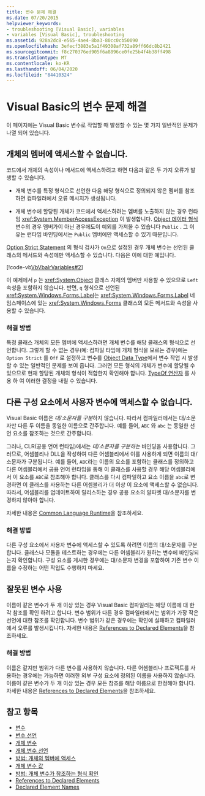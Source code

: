 ```yaml
---
title: 변수 문제 해결
ms.date: 07/20/2015
helpviewer_keywords:
- troubleshooting [Visual Basic], variables
- variables [Visual Basic], troubleshooting
ms.assetid: 928a2dc8-e565-4ae4-8ba3-80cc0cb50090
ms.openlocfilehash: 3efecf3883e5a1f49308af732a89ff66dc8b2421
ms.sourcegitcommit: f8c270376ed905f6a8896ce0fe25b4f4b38ff498
ms.translationtype: MT
ms.contentlocale: ko-KR
ms.lasthandoff: 06/04/2020
ms.locfileid: "84410324"
---
```

# <a name="troubleshooting-variables-in-visual-basic"></a>Visual Basic의 변수 문제 해결
이 페이지에는 Visual Basic 변수로 작업할 때 발생할 수 있는 몇 가지 일반적인 문제가 나열 되어 있습니다.  
  
## <a name="unable-to-access-members-of-an-object"></a>개체의 멤버에 액세스할 수 없습니다.  
 코드에서 개체의 속성이나 메서드에 액세스하려고 하면 다음과 같은 두 가지 오류가 발생할 수 있습니다.  
  
- 개체 변수를 특정 형식으로 선언한 다음 해당 형식으로 정의되지 않은 멤버를 참조하면 컴파일러에서 오류 메시지가 생성됩니다.  
  
- 개체 변수에 할당된 개체가 코드에서 액세스하려는 멤버를 노출하지 않는 경우 런타임 <xref:System.MemberAccessException> 이 발생합니다. [Object 데이터 형식](../../../language-reference/data-types/object-data-type.md)변수의 경우 멤버가이 아닌 경우에도이 예외를 가져올 수 있습니다 `Public` . 그 이유는 런타임 바인딩에서는 `Public` 멤버에만 액세스할 수 있기 때문입니다.  
  
 [Option Strict Statement](../../../language-reference/statements/option-strict-statement.md) 의 형식 검사가 `On`으로 설정된 경우 개체 변수는 선언된 클래스의 메서드와 속성에만 액세스할 수 있습니다. 다음은 이에 대한 예입니다.  

 [!code-vb[VbVbalrVariables#2](~/samples/snippets/visualbasic/VS_Snippets_VBCSharp/VbVbalrVariables/VB/Class1.vb#2)]  
  
 이 예제에서 `p` 는 <xref:System.Object> 클래스 자체의 멤버만 사용할 수 있으므로 `Left` 속성을 포함하지 않습니다. 반면, `q` 형식으로 선언된 <xref:System.Windows.Forms.Label>는 <xref:System.Windows.Forms.Label> 네임스페이스에 있는 <xref:System.Windows.Forms> 클래스의 모든 메서드와 속성을 사용할 수 있습니다.  
  
### <a name="correct-approach"></a>해결 방법  
 특정 클래스 개체의 모든 멤버에 액세스하려면 개체 변수를 해당 클래스의 형식으로 선언합니다. 그렇게 할 수 없는 경우(예: 컴파일 타임에 개체 형식을 모르는 경우)에는 `Option Strict` 를 `Off` 로 설정하고 변수를 [Object Data Type](../../../language-reference/data-types/object-data-type.md)에서 변수 작업 시 발생할 수 있는 일반적인 문제를 보여 줍니다. 그러면 모든 형식의 개체가 변수에 할당될 수 있으므로 현재 할당된 개체의 형식이 적합한지 확인해야 합니다. [TypeOf 연산자](../../../language-reference/operators/typeof-operator.md) 를 사용 하 여 이러한 결정을 내릴 수 있습니다.  
  
## <a name="other-components-cannot-access-your-variable"></a>다른 구성 요소에서 사용자 변수에 액세스할 수 없습니다.  
 Visual Basic 이름은 *대/소문자를 구분*하지 않습니다. 따라서 컴파일러에서는 대/소문자만 다른 두 이름을 동일한 이름으로 간주합니다. 예를 들어, `ABC` 와 `abc` 는 동일한 선언 요소를 참조하는 것으로 간주합니다.  
  
 그러나, CLR(공용 언어 런타임)에서는 *대/소문자를 구분하는* 바인딩을 사용합니다. 그러므로, 어셈블리나 DLL을 작성하여 다른 어셈블리에서 이를 사용하게 되면 이름의 대/소문자가 구분됩니다. 예를 들어, `ABC`라는 이름의 요소를 포함하는 클래스를 정의하고 다른 어셈블리에서 공용 언어 런타임을 통해 이 클래스를 사용할 경우 해당 어셈블리에서 이 요소를 `ABC`로 참조해야 합니다. 클래스를 다시 컴파일하고 요소 이름을 `abc`로 변경하면 이 클래스를 사용하는 다른 어셈블리가 더 이상 이 요소에 액세스할 수 없습니다. 따라서, 어셈블리를 업데이트하여 릴리스하는 경우 공용 요소의 알파벳 대/소문자를 변경하지 않아야 합니다.  
  
 자세한 내용은 [Common Language Runtime](../../../../standard/clr.md)을 참조하세요.  
  
### <a name="correct-approach"></a>해결 방법  
 다른 구성 요소에서 사용자 변수에 액세스할 수 있도록 하려면 이름의 대/소문자를 구분합니다. 클래스나 모듈을 테스트하는 경우에는 다른 어셈블리가 원하는 변수에 바인딩되는지 확인합니다. 구성 요소를 게시한 경우에는 대/소문자 변경을 포함하여 기존 변수 이름을 수정하는 어떤 작업도 수행하지 마세요.  
  
## <a name="wrong-variable-being-used"></a>잘못된 변수 사용  
 이름이 같은 변수가 두 개 이상 있는 경우 Visual Basic 컴파일러는 해당 이름에 대 한 각 참조를 확인 하려고 합니다. 변수 범위가 다른 경우 컴파일러에서는 범위가 가장 작은 선언에 대한 참조를 확인합니다. 변수 범위가 같은 경우에는 확인에 실패하고 컴파일러에서 오류를 발생시킵니다. 자세한 내용은 [References to Declared Elements](../declared-elements/references-to-declared-elements.md)을 참조하세요.  
  
### <a name="correct-approach"></a>해결 방법  
 이름은 같지만 범위가 다른 변수를 사용하지 않습니다. 다른 어셈블리나 프로젝트를 사용하는 경우에는 가능하면 이러한 외부 구성 요소에 정의된 이름을 사용하지 않습니다. 이름이 같은 변수가 두 개 이상 있는 경우 모든 참조를 해당 이름으로 한정해야 합니다. 자세한 내용은 [References to Declared Elements](../declared-elements/references-to-declared-elements.md)을 참조하세요.  
  
## <a name="see-also"></a>참고 항목

- [변수](index.md)
- [변수 선언](variable-declaration.md)
- [개체 변수](object-variables.md)
- [개체 변수 선언](object-variable-declaration.md)
- [방법: 개체의 멤버에 액세스](how-to-access-members-of-an-object.md)
- [개체 변수 값](object-variable-values.md)
- [방법: 개체 변수가 참조하는 형식 확인](how-to-determine-what-type-an-object-variable-refers-to.md)
- [References to Declared Elements](../declared-elements/references-to-declared-elements.md)
- [Declared Element Names](../declared-elements/declared-element-names.md)

